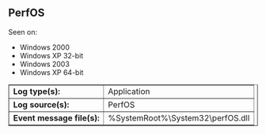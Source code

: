 ## PerfOS

Seen on:
* Windows 2000
* Windows XP 32-bit
* Windows 2003
* Windows XP 64-bit

<table border="1" class="docutils">
  <tbody>
    <tr>
      <td><b>Log type(s):</b></td>
      <td>Application</td>
    </tr>
    <tr>
      <td><b>Log source(s):</b></td>
      <td>PerfOS</td>
    </tr>
    <tr>
      <td><b>Event message file(s):</b></td>
      <td>%SystemRoot%\System32\perfOS.dll</td>
    </tr>
  </tbody>
</table>

&nbsp;

